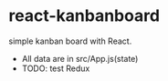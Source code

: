 react-kanbanboard
==================
simple kanban board with React.

* All data are in src/App.js(state)
* TODO: test Redux
